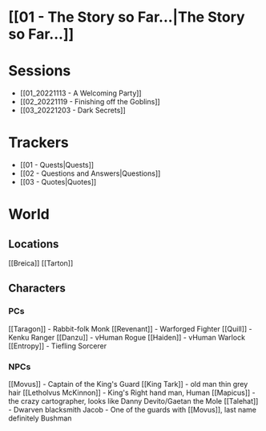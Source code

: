 # [[01 - The Story so Far...|The Story so Far...]]

# Sessions
- [[01_20221113 - A Welcoming Party]]
- [[02_20221119 - Finishing off the Goblins]]
- [[03_20221203 - Dark Secrets]]

# Trackers

- [[01 - Quests|Quests]]
- [[02 - Questions and Answers|Questions]]
- [[03 - Quotes|Quotes]]

# World
## Locations
[[Breica]]
[[Tarton]]

## Characters
### PCs
[[Taragon]] - Rabbit-folk Monk
[[Revenant]] - Warforged Fighter
[[Quill]] - Kenku Ranger
[[Danzu]] - vHuman Rogue
[[Haiden]] - vHuman Warlock
[[Entropy]] - Tiefling Sorcerer

### NPCs
[[Movus]] - Captain of the King's Guard
[[King Tark]] - old man thin grey hair
[[Letholvus McKinnon]] - King's Right hand man, Human
[[Mapicus]] - the crazy cartographer, looks like Danny Devito/Gaetan the Mole
[[Talehat]] - Dwarven blacksmith
Jacob - One of the guards with [[Movus]], last name definitely Bushman
